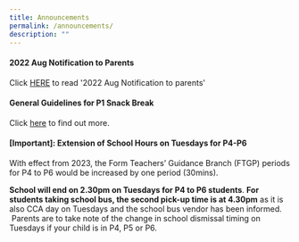 ```yaml
---
title: Announcements
permalink: /announcements/
description: ""
---
```

#### 2022 Aug Notification to Parents

Click [HERE](/partners/resources-for-parents-students/schoolnotificationstoparents/) to read '2022 Aug Notification to parents'


#### General Guidelines for P1 Snack Break

Click [here](/partners/resources-for-parents-students) to find out more.

#### [Important]: Extension of School Hours on Tuesdays for P4-P6


With effect from 2023, the Form Teachers’ Guidance Branch (FTGP) periods for P4 to P6 would be increased by one period (30mins). 

**School will end on 2.30pm on Tuesdays for P4 to P6 students**. **For students taking school bus, the second pick-up time is at 4.30pm** as it is also CCA day on Tuesdays and the school bus vendor has been informed.  Parents are to take note of the change in school dismissal timing on Tuesdays if your child is in P4, P5 or P6.